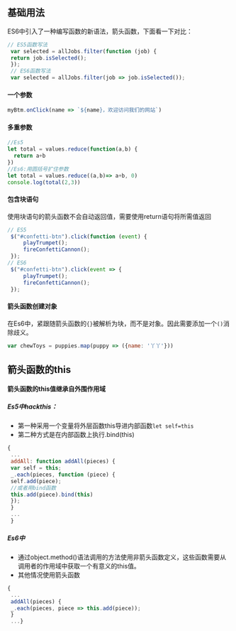 ## 基础用法
ES6中引入了一种编写函数的新语法，箭头函数，下面看一下对比：
```js
// ES5函数写法
 var selected = allJobs.filter(function (job) {
 return job.isSelected();
 });
 // ES6函数写法
 var selected = allJobs.filter(job => job.isSelected());
```
#### 一个参数
```js
myBtm.onClick(name => `${name}，欢迎访问我们的网站`)
```
#### 多重参数
```js
//Es5
let total = values.reduce(function(a,b) {
  return a+b
})
//Es6:用圆括号扩住参数
let total = values.reduce((a,b)=> a+b, 0)
console.log(total(2,3))
```
#### 包含块语句
使用块语句的箭头函数不会自动返回值，需要使用return语句将所需值返回
```js
// ES5
 $("#confetti-btn").click(function (event) {
     playTrumpet();
     fireConfettiCannon();
 });
// ES6
 $("#confetti-btn").click(event => {
     playTrumpet();
     fireConfettiCannon();
 });
```
#### 箭头函数创建对象
在Es6中，紧跟随箭头函数的`{}`被解析为块，而不是对象。因此需要添加一个`()`消除歧义。
```js
var chewToys = puppies.map(puppy => ({name: '丫丫'}))
```
## 箭头函数的this
#### 箭头函数的this值继承自外围作用域
##### Es5中hackthis：
* 第一种采用一个变量将外层函数this导进内部函数`let self=this`
* 第二种方式是在内部函数上执行.bind(this)
```js
{
 ...
 addAll: function addAll(pieces) {
 var self = this;
 _.each(pieces, function (piece) {
 self.add(piece);
 //或者用bind函数
 this.add(piece).bind(this)
 });
 }
 ...
 }
```
##### Es6中
* 通过object.method()语法调用的方法使用非箭头函数定义，这些函数需要从调用者的作用域中获取一个有意义的this值。
* 其他情况使用箭头函数
```js
{
 ...
 addAll(pieces) {
 _.each(pieces, piece => this.add(piece));
 }
 ...}
```

